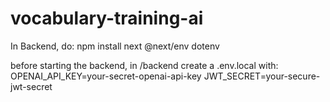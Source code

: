 # vocabulary-training-ai

In  Backend, do:
    npm install next @next/env dotenv

before starting the backend, in /backend create a .env.local with:
    OPENAI_API_KEY=your-secret-openai-api-key
    JWT_SECRET=your-secure-jwt-secret